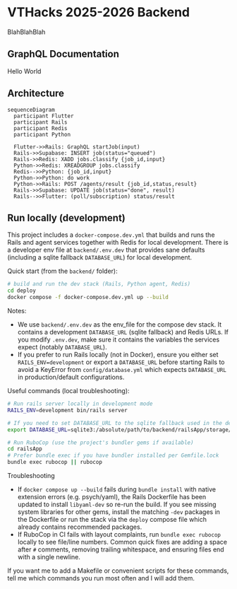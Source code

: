 # VTHacks 2025-2026 Backend

BlahBlahBlah

## GraphQL Documentation

Hello World

## Architecture

```mermaid
sequenceDiagram
  participant Flutter
  participant Rails
  participant Redis
  participant Python

  Flutter->>Rails: GraphQL startJob(input)
  Rails->>Supabase: INSERT job(status="queued")
  Rails->>Redis: XADD jobs.classify {job_id,input}
  Python->>Redis: XREADGROUP jobs.classify
  Redis-->>Python: {job_id,input}
  Python->>Python: do work
  Python->>Rails: POST /agents/result {job_id,status,result}
  Rails->>Supabase: UPDATE job(status="done", result)
  Rails-->>Flutter: (poll/subscription) status/result
```

## Run locally (development)

This project includes a `docker-compose.dev.yml` that builds and runs the Rails and agent services together with Redis for local development. There is a developer env file at `backend/.env.dev` that provides sane defaults (including a sqlite fallback `DATABASE_URL`) for local development.

Quick start (from the `backend/` folder):

```bash
# build and run the dev stack (Rails, Python agent, Redis)
cd deploy
docker compose -f docker-compose.dev.yml up --build
```

Notes:

- We use `backend/.env.dev` as the env_file for the compose dev stack. It contains a development `DATABASE_URL` (sqlite fallback) and Redis URLs. If you modify `.env.dev`, make sure it contains the variables the services expect (notably `DATABASE_URL`).
- If you prefer to run Rails locally (not in Docker), ensure you either set `RAILS_ENV=development` or export a `DATABASE_URL` before starting Rails to avoid a KeyError from `config/database.yml` which expects `DATABASE_URL` in production/default configurations.

Useful commands (local troubleshooting):

```bash
# Run rails server locally in development mode
RAILS_ENV=development bin/rails server

# If you need to set DATABASE_URL to the sqlite fallback used in the dev compose file:
export DATABASE_URL=sqlite3:/absolute/path/to/backend/railsApp/storage/fallback.sqlite3

# Run RuboCop (use the project's bundler gems if available)
cd railsApp
# Prefer bundle exec if you have bundler installed per Gemfile.lock
bundle exec rubocop || rubocop
```

Troubleshooting

- If `docker compose up --build` fails during `bundle install` with native extension errors (e.g. psych/yaml), the Rails Dockerfile has been updated to install `libyaml-dev` so re-run the build. If you see missing system libraries for other gems, install the matching `-dev` packages in the Dockerfile or run the stack via the `deploy` compose file which already contains recommended packages.
- If RuboCop in CI fails with layout complaints, run `bundle exec rubocop` locally to see file/line numbers. Common quick fixes are adding a space after `#` comments, removing trailing whitespace, and ensuring files end with a single newline.

If you want me to add a Makefile or convenient scripts for these commands, tell me which commands you run most often and I will add them.
